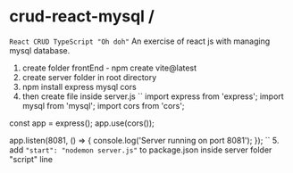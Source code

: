 # crud-react-mysql / 
`React CRUD TypeScript "Oh doh"`
An exercise of react js with managing mysql database.

1. create folder frontEnd - npm create vite@latest
2. create server folder in root directory 
3. npm install express mysql cors
4. then create file inside server.js
``
import express from 'express';
import mysql from 'mysql';
import cors from 'cors';

const app = express();
app.use(cors());

app.listen(8081, () => {
    console.log('Server running on port 8081');
    });
``
5. add `"start": "nodemon server.js"` to package.json inside server folder "script" line
